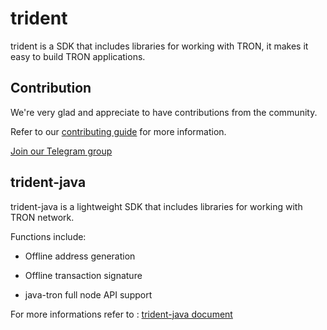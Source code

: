 # trident

trident is a SDK that includes libraries for working with TRON, it makes it easy to build TRON applications.

## Contribution

We're very glad and appreciate to have contributions from the community. 

Refer to our [contributing guide](./CONTRIBUTING.md) for more information.

[Join our Telegram group](https://t.me/TronOfficialDevelopersGroupEn)

## trident-java

trident-java is a lightweight SDK that includes libraries for working with TRON network.

Functions include:

- Offline address generation

- Offline transaction signature 

- java-tron full node API support

For more informations refer to : [trident-java document](https://developers.tron.network/docs/trident-java)